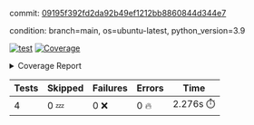 commit: [09195f392fd2da92b49ef1212bb8860844d344e7](https://github.com/rcmdnk/chatgpt-prompt-wrapper/tree/09195f392fd2da92b49ef1212bb8860844d344e7)

condition: branch=main, os=ubuntu-latest, python_version=3.9

[![test](https://github.com/rcmdnk/chatgpt-prompt-wrapper/actions/workflows/test.yml/badge.svg)](https://github.com/rcmdnk/chatgpt-prompt-wrapper/actions/runs/12129139540)
<a href="https://github.com/rcmdnk/chatgpt-prompt-wrapper/blob/09195f392fd2da92b49ef1212bb8860844d344e7/README.md"><img alt="Coverage" src="https://img.shields.io/badge/Coverage-34%25-red.svg" /></a><details><summary>Coverage Report </summary><table><tr><th>File</th><th>Stmts</th><th>Miss</th><th>Cover</th><th>Missing</th></tr><tbody><tr><td colspan="5"><b>src/chatgpt_prompt_wrapper</b></td></tr><tr><td>&nbsp; &nbsp;<a href="https://github.com/rcmdnk/chatgpt-prompt-wrapper/blob/09195f392fd2da92b49ef1212bb8860844d344e7/src/chatgpt_prompt_wrapper/chatgpt_prompt_wrapper.py">chatgpt_prompt_wrapper.py</a></td><td>152</td><td>117</td><td>23%</td><td><a href="https://github.com/rcmdnk/chatgpt-prompt-wrapper/blob/09195f392fd2da92b49ef1212bb8860844d344e7/src/chatgpt_prompt_wrapper/chatgpt_prompt_wrapper.py#L21">21</a>, <a href="https://github.com/rcmdnk/chatgpt-prompt-wrapper/blob/09195f392fd2da92b49ef1212bb8860844d344e7/src/chatgpt_prompt_wrapper/chatgpt_prompt_wrapper.py#L49-L68">49&ndash;68</a>, <a href="https://github.com/rcmdnk/chatgpt-prompt-wrapper/blob/09195f392fd2da92b49ef1212bb8860844d344e7/src/chatgpt_prompt_wrapper/chatgpt_prompt_wrapper.py#L71-L79">71&ndash;79</a>, <a href="https://github.com/rcmdnk/chatgpt-prompt-wrapper/blob/09195f392fd2da92b49ef1212bb8860844d344e7/src/chatgpt_prompt_wrapper/chatgpt_prompt_wrapper.py#L82-L90">82&ndash;90</a>, <a href="https://github.com/rcmdnk/chatgpt-prompt-wrapper/blob/09195f392fd2da92b49ef1212bb8860844d344e7/src/chatgpt_prompt_wrapper/chatgpt_prompt_wrapper.py#L93-L102">93&ndash;102</a>, <a href="https://github.com/rcmdnk/chatgpt-prompt-wrapper/blob/09195f392fd2da92b49ef1212bb8860844d344e7/src/chatgpt_prompt_wrapper/chatgpt_prompt_wrapper.py#L108-L111">108&ndash;111</a>, <a href="https://github.com/rcmdnk/chatgpt-prompt-wrapper/blob/09195f392fd2da92b49ef1212bb8860844d344e7/src/chatgpt_prompt_wrapper/chatgpt_prompt_wrapper.py#L122-L133">122&ndash;133</a>, <a href="https://github.com/rcmdnk/chatgpt-prompt-wrapper/blob/09195f392fd2da92b49ef1212bb8860844d344e7/src/chatgpt_prompt_wrapper/chatgpt_prompt_wrapper.py#L136-L142">136&ndash;142</a>, <a href="https://github.com/rcmdnk/chatgpt-prompt-wrapper/blob/09195f392fd2da92b49ef1212bb8860844d344e7/src/chatgpt_prompt_wrapper/chatgpt_prompt_wrapper.py#L153-L173">153&ndash;173</a>, <a href="https://github.com/rcmdnk/chatgpt-prompt-wrapper/blob/09195f392fd2da92b49ef1212bb8860844d344e7/src/chatgpt_prompt_wrapper/chatgpt_prompt_wrapper.py#L177-L190">177&ndash;190</a>, <a href="https://github.com/rcmdnk/chatgpt-prompt-wrapper/blob/09195f392fd2da92b49ef1212bb8860844d344e7/src/chatgpt_prompt_wrapper/chatgpt_prompt_wrapper.py#L198-L208">198&ndash;208</a>, <a href="https://github.com/rcmdnk/chatgpt-prompt-wrapper/blob/09195f392fd2da92b49ef1212bb8860844d344e7/src/chatgpt_prompt_wrapper/chatgpt_prompt_wrapper.py#L211-L256">211&ndash;256</a>, <a href="https://github.com/rcmdnk/chatgpt-prompt-wrapper/blob/09195f392fd2da92b49ef1212bb8860844d344e7/src/chatgpt_prompt_wrapper/chatgpt_prompt_wrapper.py#L264-L270">264&ndash;270</a></td></tr><tr><td>&nbsp; &nbsp;<a href="https://github.com/rcmdnk/chatgpt-prompt-wrapper/blob/09195f392fd2da92b49ef1212bb8860844d344e7/src/chatgpt_prompt_wrapper/log_formatter.py">log_formatter.py</a></td><td>22</td><td>16</td><td>27%</td><td><a href="https://github.com/rcmdnk/chatgpt-prompt-wrapper/blob/09195f392fd2da92b49ef1212bb8860844d344e7/src/chatgpt_prompt_wrapper/log_formatter.py#L9-L24">9&ndash;24</a>, <a href="https://github.com/rcmdnk/chatgpt-prompt-wrapper/blob/09195f392fd2da92b49ef1212bb8860844d344e7/src/chatgpt_prompt_wrapper/log_formatter.py#L29-L31">29&ndash;31</a>, <a href="https://github.com/rcmdnk/chatgpt-prompt-wrapper/blob/09195f392fd2da92b49ef1212bb8860844d344e7/src/chatgpt_prompt_wrapper/log_formatter.py#L36-L42">36&ndash;42</a></td></tr><tr><td colspan="5"><b>src/chatgpt_prompt_wrapper/chatgpt</b></td></tr><tr><td>&nbsp; &nbsp;<a href="https://github.com/rcmdnk/chatgpt-prompt-wrapper/blob/09195f392fd2da92b49ef1212bb8860844d344e7/src/chatgpt_prompt_wrapper/chatgpt/ask.py">ask.py</a></td><td>48</td><td>35</td><td>27%</td><td><a href="https://github.com/rcmdnk/chatgpt-prompt-wrapper/blob/09195f392fd2da92b49ef1212bb8860844d344e7/src/chatgpt_prompt_wrapper/chatgpt/ask.py#L12">12</a>, <a href="https://github.com/rcmdnk/chatgpt-prompt-wrapper/blob/09195f392fd2da92b49ef1212bb8860844d344e7/src/chatgpt_prompt_wrapper/chatgpt/ask.py#L30-L37">30&ndash;37</a>, <a href="https://github.com/rcmdnk/chatgpt-prompt-wrapper/blob/09195f392fd2da92b49ef1212bb8860844d344e7/src/chatgpt_prompt_wrapper/chatgpt/ask.py#L40-L83">40&ndash;83</a></td></tr><tr><td>&nbsp; &nbsp;<a href="https://github.com/rcmdnk/chatgpt-prompt-wrapper/blob/09195f392fd2da92b49ef1212bb8860844d344e7/src/chatgpt_prompt_wrapper/chatgpt/chat.py">chat.py</a></td><td>81</td><td>62</td><td>23%</td><td><a href="https://github.com/rcmdnk/chatgpt-prompt-wrapper/blob/09195f392fd2da92b49ef1212bb8860844d344e7/src/chatgpt_prompt_wrapper/chatgpt/chat.py#L38-L39">38&ndash;39</a>, <a href="https://github.com/rcmdnk/chatgpt-prompt-wrapper/blob/09195f392fd2da92b49ef1212bb8860844d344e7/src/chatgpt_prompt_wrapper/chatgpt/chat.py#L42-L79">42&ndash;79</a>, <a href="https://github.com/rcmdnk/chatgpt-prompt-wrapper/blob/09195f392fd2da92b49ef1212bb8860844d344e7/src/chatgpt_prompt_wrapper/chatgpt/chat.py#L89-L147">89&ndash;147</a></td></tr><tr><td>&nbsp; &nbsp;<a href="https://github.com/rcmdnk/chatgpt-prompt-wrapper/blob/09195f392fd2da92b49ef1212bb8860844d344e7/src/chatgpt_prompt_wrapper/chatgpt/chatgpt.py">chatgpt.py</a></td><td>112</td><td>68</td><td>39%</td><td><a href="https://github.com/rcmdnk/chatgpt-prompt-wrapper/blob/09195f392fd2da92b49ef1212bb8860844d344e7/src/chatgpt_prompt_wrapper/chatgpt/chatgpt.py#L86-L150">86&ndash;150</a>, <a href="https://github.com/rcmdnk/chatgpt-prompt-wrapper/blob/09195f392fd2da92b49ef1212bb8860844d344e7/src/chatgpt_prompt_wrapper/chatgpt/chatgpt.py#L153-L162">153&ndash;162</a>, <a href="https://github.com/rcmdnk/chatgpt-prompt-wrapper/blob/09195f392fd2da92b49ef1212bb8860844d344e7/src/chatgpt_prompt_wrapper/chatgpt/chatgpt.py#L166-L178">166&ndash;178</a>, <a href="https://github.com/rcmdnk/chatgpt-prompt-wrapper/blob/09195f392fd2da92b49ef1212bb8860844d344e7/src/chatgpt_prompt_wrapper/chatgpt/chatgpt.py#L181-L187">181&ndash;187</a>, <a href="https://github.com/rcmdnk/chatgpt-prompt-wrapper/blob/09195f392fd2da92b49ef1212bb8860844d344e7/src/chatgpt_prompt_wrapper/chatgpt/chatgpt.py#L190-L191">190&ndash;191</a>, <a href="https://github.com/rcmdnk/chatgpt-prompt-wrapper/blob/09195f392fd2da92b49ef1212bb8860844d344e7/src/chatgpt_prompt_wrapper/chatgpt/chatgpt.py#L201-L209">201&ndash;209</a>, <a href="https://github.com/rcmdnk/chatgpt-prompt-wrapper/blob/09195f392fd2da92b49ef1212bb8860844d344e7/src/chatgpt_prompt_wrapper/chatgpt/chatgpt.py#L212">212</a>, <a href="https://github.com/rcmdnk/chatgpt-prompt-wrapper/blob/09195f392fd2da92b49ef1212bb8860844d344e7/src/chatgpt_prompt_wrapper/chatgpt/chatgpt.py#L215-L218">215&ndash;218</a>, <a href="https://github.com/rcmdnk/chatgpt-prompt-wrapper/blob/09195f392fd2da92b49ef1212bb8860844d344e7/src/chatgpt_prompt_wrapper/chatgpt/chatgpt.py#L221-L226">221&ndash;226</a>, <a href="https://github.com/rcmdnk/chatgpt-prompt-wrapper/blob/09195f392fd2da92b49ef1212bb8860844d344e7/src/chatgpt_prompt_wrapper/chatgpt/chatgpt.py#L229-L233">229&ndash;233</a>, <a href="https://github.com/rcmdnk/chatgpt-prompt-wrapper/blob/09195f392fd2da92b49ef1212bb8860844d344e7/src/chatgpt_prompt_wrapper/chatgpt/chatgpt.py#L236-L240">236&ndash;240</a>, <a href="https://github.com/rcmdnk/chatgpt-prompt-wrapper/blob/09195f392fd2da92b49ef1212bb8860844d344e7/src/chatgpt_prompt_wrapper/chatgpt/chatgpt.py#L248-L251">248&ndash;251</a>, <a href="https://github.com/rcmdnk/chatgpt-prompt-wrapper/blob/09195f392fd2da92b49ef1212bb8860844d344e7/src/chatgpt_prompt_wrapper/chatgpt/chatgpt.py#L258-L260">258&ndash;260</a>, <a href="https://github.com/rcmdnk/chatgpt-prompt-wrapper/blob/09195f392fd2da92b49ef1212bb8860844d344e7/src/chatgpt_prompt_wrapper/chatgpt/chatgpt.py#L272">272</a>, <a href="https://github.com/rcmdnk/chatgpt-prompt-wrapper/blob/09195f392fd2da92b49ef1212bb8860844d344e7/src/chatgpt_prompt_wrapper/chatgpt/chatgpt.py#L278">278</a>, <a href="https://github.com/rcmdnk/chatgpt-prompt-wrapper/blob/09195f392fd2da92b49ef1212bb8860844d344e7/src/chatgpt_prompt_wrapper/chatgpt/chatgpt.py#L284">284</a></td></tr><tr><td>&nbsp; &nbsp;<a href="https://github.com/rcmdnk/chatgpt-prompt-wrapper/blob/09195f392fd2da92b49ef1212bb8860844d344e7/src/chatgpt_prompt_wrapper/chatgpt/discuss.py">discuss.py</a></td><td>96</td><td>80</td><td>17%</td><td><a href="https://github.com/rcmdnk/chatgpt-prompt-wrapper/blob/09195f392fd2da92b49ef1212bb8860844d344e7/src/chatgpt_prompt_wrapper/chatgpt/discuss.py#L39-L42">39&ndash;42</a>, <a href="https://github.com/rcmdnk/chatgpt-prompt-wrapper/blob/09195f392fd2da92b49ef1212bb8860844d344e7/src/chatgpt_prompt_wrapper/chatgpt/discuss.py#L45-L57">45&ndash;57</a>, <a href="https://github.com/rcmdnk/chatgpt-prompt-wrapper/blob/09195f392fd2da92b49ef1212bb8860844d344e7/src/chatgpt_prompt_wrapper/chatgpt/discuss.py#L60-L62">60&ndash;62</a>, <a href="https://github.com/rcmdnk/chatgpt-prompt-wrapper/blob/09195f392fd2da92b49ef1212bb8860844d344e7/src/chatgpt_prompt_wrapper/chatgpt/discuss.py#L68-L113">68&ndash;113</a>, <a href="https://github.com/rcmdnk/chatgpt-prompt-wrapper/blob/09195f392fd2da92b49ef1212bb8860844d344e7/src/chatgpt_prompt_wrapper/chatgpt/discuss.py#L116-L194">116&ndash;194</a></td></tr><tr><td>&nbsp; &nbsp;<a href="https://github.com/rcmdnk/chatgpt-prompt-wrapper/blob/09195f392fd2da92b49ef1212bb8860844d344e7/src/chatgpt_prompt_wrapper/chatgpt/stream.py">stream.py</a></td><td>53</td><td>38</td><td>28%</td><td><a href="https://github.com/rcmdnk/chatgpt-prompt-wrapper/blob/09195f392fd2da92b49ef1212bb8860844d344e7/src/chatgpt_prompt_wrapper/chatgpt/stream.py#L12-L13">12&ndash;13</a>, <a href="https://github.com/rcmdnk/chatgpt-prompt-wrapper/blob/09195f392fd2da92b49ef1212bb8860844d344e7/src/chatgpt_prompt_wrapper/chatgpt/stream.py#L22-L34">22&ndash;34</a>, <a href="https://github.com/rcmdnk/chatgpt-prompt-wrapper/blob/09195f392fd2da92b49ef1212bb8860844d344e7/src/chatgpt_prompt_wrapper/chatgpt/stream.py#L37-L39">37&ndash;39</a>, <a href="https://github.com/rcmdnk/chatgpt-prompt-wrapper/blob/09195f392fd2da92b49ef1212bb8860844d344e7/src/chatgpt_prompt_wrapper/chatgpt/stream.py#L47-L72">47&ndash;72</a>, <a href="https://github.com/rcmdnk/chatgpt-prompt-wrapper/blob/09195f392fd2da92b49ef1212bb8860844d344e7/src/chatgpt_prompt_wrapper/chatgpt/stream.py#L75">75</a>, <a href="https://github.com/rcmdnk/chatgpt-prompt-wrapper/blob/09195f392fd2da92b49ef1212bb8860844d344e7/src/chatgpt_prompt_wrapper/chatgpt/stream.py#L78-L86">78&ndash;86</a></td></tr><tr><td colspan="5"><b>src/chatgpt_prompt_wrapper/cmds</b></td></tr><tr><td>&nbsp; &nbsp;<a href="https://github.com/rcmdnk/chatgpt-prompt-wrapper/blob/09195f392fd2da92b49ef1212bb8860844d344e7/src/chatgpt_prompt_wrapper/cmds/commands.py">commands.py</a></td><td>18</td><td>15</td><td>17%</td><td><a href="https://github.com/rcmdnk/chatgpt-prompt-wrapper/blob/09195f392fd2da92b49ef1212bb8860844d344e7/src/chatgpt_prompt_wrapper/cmds/commands.py#L6-L24">6&ndash;24</a></td></tr><tr><td>&nbsp; &nbsp;<a href="https://github.com/rcmdnk/chatgpt-prompt-wrapper/blob/09195f392fd2da92b49ef1212bb8860844d344e7/src/chatgpt_prompt_wrapper/cmds/cost.py">cost.py</a></td><td>12</td><td>8</td><td>33%</td><td><a href="https://github.com/rcmdnk/chatgpt-prompt-wrapper/blob/09195f392fd2da92b49ef1212bb8860844d344e7/src/chatgpt_prompt_wrapper/cmds/cost.py#L7-L14">7&ndash;14</a></td></tr><tr><td>&nbsp; &nbsp;<a href="https://github.com/rcmdnk/chatgpt-prompt-wrapper/blob/09195f392fd2da92b49ef1212bb8860844d344e7/src/chatgpt_prompt_wrapper/cmds/init.py">init.py</a></td><td>9</td><td>5</td><td>44%</td><td><a href="https://github.com/rcmdnk/chatgpt-prompt-wrapper/blob/09195f392fd2da92b49ef1212bb8860844d344e7/src/chatgpt_prompt_wrapper/cmds/init.py#L8-L14">8&ndash;14</a></td></tr><tr><td><b>TOTAL</b></td><td><b>674</b></td><td><b>444</b></td><td><b>34%</b></td><td>&nbsp;</td></tr></tbody></table></details>

| Tests | Skipped | Failures | Errors | Time |
| ----- | ------- | -------- | -------- | ------------------ |
| 4 | 0 :zzz: | 0 :x: | 0 :fire: | 2.276s :stopwatch: |

